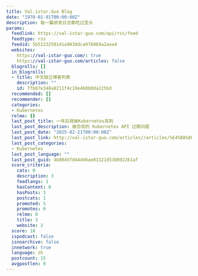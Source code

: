 ```yaml
---
title: Val.istar.Guo Blog
date: "1970-01-01T00:00:00Z"
description: 每一篇研发日志都吃过苦头
params:
  feedlink: https://val-istar-guo.com/api/rss/feed
  feedtype: rss
  feedid: 5b5123250141a9038dca976069a2aea4
  websites:
    https://val-istar-guo.com/: true
    https://val-istar-guo.com/articles: false
  blogrolls: []
  in_blogrolls:
  - title: 中文独立博客列表
    description: ""
    id: 7fb87e348a8211f4c19e4b0b0da225bd
  recommended: []
  recommender: []
  categories:
  - Kubernetes
  relme: {}
  last_post_title: 一年后我被Kubernetes背刺
  last_post_description: 被忽视的 Kubernetes API 过期问题
  last_post_date: "2025-02-21T00:00:00Z"
  last_post_link: http://val-istar-guo.com/articles//articles/%E4%B8%80%E5%B9%B4%E5%90%8E%E6%88%91%E8%A2%ABKubernetes%E8%83%8C%E5%88%BA
  last_post_categories:
  - Kubernetes
  last_post_language: ""
  last_post_guid: 4b0845fd44d46ae81321d530892261af
  score_criteria:
    cats: 0
    description: 3
    feedlangs: 1
    hasContent: 0
    hasPosts: 3
    postcats: 1
    promoted: 5
    promotes: 0
    relme: 0
    title: 3
    website: 2
  score: 18
  ispodcast: false
  isnoarchive: false
  innetwork: true
  language: zh
  postcount: 15
  avgpostlen: 0
---
```


